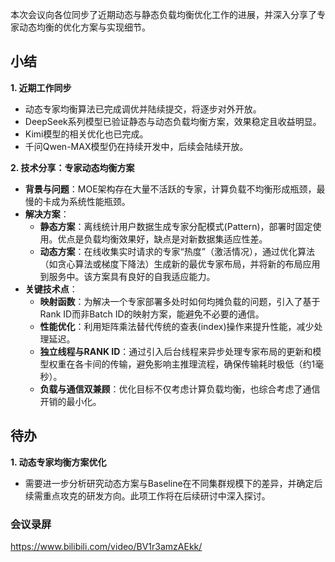 本次会议向各位同步了近期动态与静态负载均衡优化工作的进展，并深入分享了专家动态均衡的优化方案与实现细节。

## 小结
**1. 近期工作同步**
- 动态专家均衡算法已完成调优并陆续提交，将逐步对外开放。
- DeepSeek系列模型已验证静态与动态负载均衡方案，效果稳定且收益明显。
- Kimi模型的相关优化也已完成。
- 千问Qwen-MAX模型仍在持续开发中，后续会陆续开放。

**2. 技术分享：专家动态均衡方案**
- **背景与问题**：MOE架构存在大量不活跃的专家，计算负载不均衡形成瓶颈，最慢的卡成为系统性能瓶颈。
- **解决方案**：
    - **静态方案**：离线统计用户数据生成专家分配模式(Pattern)，部署时固定使用。优点是负载均衡效果好，缺点是对新数据集适应性差。
    - **动态方案**：在线收集实时请求的专家“热度”（激活情况），通过优化算法（如贪心算法或梯度下降法）生成新的最优专家布局，并将新的布局应用到服务中。该方案具有良好的自我适应能力。
- **关键技术点**：
    - **映射函数**：为解决一个专家部署多处时如何均摊负载的问题，引入了基于Rank ID而非Batch ID的映射方案，能避免不必要的通信。
    - **性能优化**：利用矩阵乘法替代传统的查表(index)操作来提升性能，减少处理延迟。
    - **独立线程与RANK ID**：通过引入后台线程来异步处理专家布局的更新和模型权重在各卡间的传输，避免影响主推理流程，确保传输耗时极低（约1毫秒）。
    - **负载与通信双兼顾**：优化目标不仅考虑计算负载均衡，也综合考虑了通信开销的最小化。

## 待办
**1. 动态专家均衡方案优化**
- 需要进一步分析研究动态方案与Baseline在不同集群规模下的差异，并确定后续需重点攻克的研发方向。此项工作将在后续研讨中深入探讨。

### 会议录屏

https://www.bilibili.com/video/BV1r3amzAEkk/ 